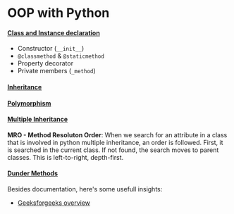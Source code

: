 # OOP with Python

#### [Class and Instance declaration](./class_example.py)

* Constructor (`__init__`)
* `@classmethod` & `@staticmethod`
* Property decorator
* Private members (`_method`)

#### [Inheritance](./inheritance.py)

#### [Polymorphism](./polymorphism.py)

#### [Multiple Inheritance](./multiinheritance.py)

__MRO - Method Resoluton Order__: When we search for an attribute in a class that is involved in python multiple inheritance, an order is followed. First, it is searched in the current class. If not found, the search moves to parent classes. This is left-to-right, depth-first.

#### [Dunder Methods](https://docs.python.org/3/reference/datamodel.html#special-method-names)

Besides documentation, here's some usefull insights:

* [Geeksforgeeks overview](https://www.geeksforgeeks.org/dunder-magic-methods-python/)
